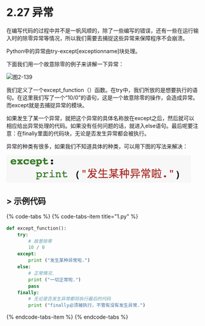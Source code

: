 # 2.27 异常

在编写代码的过程中并不是一帆风顺的，除了一些编写的错误，还有一些在运行输入时的除零异常等情况，所以我们需要去捕捉这些异常来保障程序不会崩溃。

Python中的异常由try-except\[exceptionname\]块处理。

下面我们用一个故意除零的例子来讲解一下异常：

![&#x56FE;2-139](blob:https://minghuiwu.gitbook.io/d2369b46-dc5a-46c4-a16d-a9a8097c5e4c)

我们定义了一个except\_function（）函数。在try中，我们所放的是想要执行的语句。在这里我们写了一个“10/0”的语句，这是一个故意除零的操作，会造成异常。而except就是去捕捉异常的模块。

如果发生了某一个异常，就把这个异常的具体名称放在except之后，然后就可以相应给出异常处理的代码。如果没有任何问题的话，就进入else语句。最后呢要注意：在finally里面的代码块，无论是否发生异常都会被执行。

异常的种类有很多，如果我们不知道具体的种类，可以用下图的写法来解决：

![&#x56FE;2-140](../../.gitbook/assets/image%20%2884%29.png)



## &gt; 示例代码

{% code-tabs %}
{% code-tabs-item title="1.py" %}
```python
def except_function():
    try:
        # 故意除零
        10 / 0
    except:
        print ("发生某种异常啦.")
    else:
        # 正常情况.
        print ("一切正常啦.")
        pass
    finally:
        # 无论是否发生异常都将执行最后的代码
        print ("finally必须被执行，不管有没有发生异常.")
```
{% endcode-tabs-item %}
{% endcode-tabs %}

